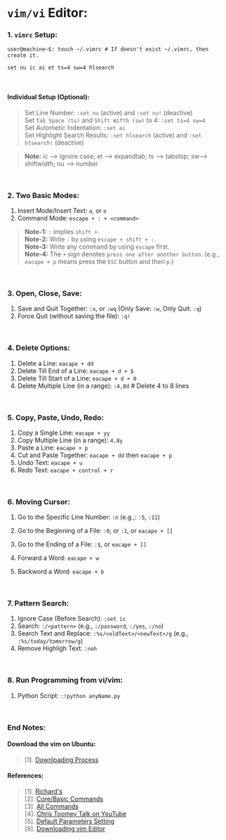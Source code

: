 # `vim/vi` Editor:

### 1. `vimrc` Setup:
```
user@machine~$: touch ~/.vimrc # If doesn't exist ~/.vimrc, then create it.
```
```
set nu ic ai et ts=4 sw=4 hlsearch
```

&nbsp;

#### Individual Setup (Optional):
> Set Line Number: `:set nu` (active) and `:set nu!` (deactive) <br/>
> Set `Tab Space (ts)` and `Shift Wifth (sw)` to 4: `:set ts=4 sw=4` <br/>
> Set Autometic Indentation: `:set ai` <br/>
> Set Highlight Search Results: `:set hlsearch` (active) and `:set hlsearch!` (deactive) <br/>

> **Note:** ic --> ignore case; et --> expandtab; ts --> tabstop; sw--> shiftwidth; nu --> number <br/>

&nbsp;


### 2. Two Basic Modes:
1. Insert Mode/Insert Text: `a`, or `o`
1. Command Mode: `escape + : + <command>`

> **Note-1:** `:` implies `shift +`. <br/>
> **Note-2:** Write `:` by using `escape + shift + :`. <br/>
> **Note-3:** Write any command by using `escape` first. <br/>
> **Note-4:** The `+` sign denotes `press one after another button`. (e.g., `eacape + p` means press the `ESC` button and then `p`.) <br/>

&nbsp;

### 3. Open, Close, Save:
1. Save and Quit Together: `:x`, or `:wq` (Only Save: `:w`, Only Quit: `:q`)
1. Force Quit (without saving the file): `:q!`

&nbsp;

### 4. Delete Options:
1. Delete a Line: `eacape + dd`
1. Delete Till End of a Line: `eacape + d + $`
1. Delete Till Start of a Line: `eacape + d + 0`
1. Delete Multiple Line (in a range): `:4,8d` # Delete 4 to 8 lines

&nbsp;

### 5. Copy, Paste, Undo, Redo:
1. Copy a Single Line: `eacape + yy`
2. Copy Multiple Line (in a range): `4,8y`
3. Paste a Line: `eacape + p`
4. Cut and Paste Together: `eacape + dd` then `eacape + p`
5. Undo Text: `eacape + u`
6. Redo Text: `eacape + control + r`

&nbsp;

### 6. Moving Cursor:
1. Go to the Specific Line Number: `:n` (e.g.,: `:5`, `:11`)
1. Go to the Beginning of a File: `:0`, or `:1`, or `eacape + [[`
1. Go to the Ending of a File: `:$`, or `eacape + ]]`

1. Forward a Word: `eacape + w`
1. Backword a Word: `eacape + b`

&nbsp;

### 7. Pattern Search:
1. Ignore Case (Before Search): `:set ic`
1. Search: `:/<pattern>` (e.g., `:/password`, `:/yes`, `:/no`)
1. Search Text and Replace: `:%s/<oldText>/<newText>/g` (e.g., `:%s/today/tomorrow/g`)
2. Remove Highligh Text: `:noh`

&nbsp;

### 8. Run Programming from vi/vim:
1. Python Script: `:!python anyName.py`

&nbsp;

### End Notes:

#### Download the vim on Ubuntu:
> [1]. [Downloading Process](https://itsfoss.com/vim-8-release-install/)

#### References:
> [1]. [Richard's](https://vim.rtorr.com/) <br/>
> [2]. [Core/Basic Commands](https://linuxhandbook.com/basic-vim-commands/) <br/>
> [3]. [All Commands](https://www.keycdn.com/blog/vim-commands) <br/>
> [4]. [Chris Toomey Talk on YouTube](https://www.youtube.com/watch?v=wlR5gYd6um0) <br/>
> [5]. [Default Parameters Setting](https://askubuntu.com/questions/264258/changing-vim-editor-settings) <br/>
> [6]. [Downloading vim Editor](https://phoenixnap.com/kb/how-to-install-vim-ubuntu) <br/>
